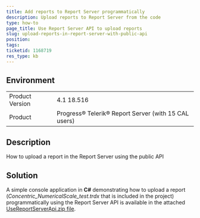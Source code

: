 ```yaml
---
title: Add reports to Report Server programmatically
description: Upload reports to Report Server from the code
type: how-to
page_title: Use Report Server API to upload reports 
slug: upload-reports-in-report-server-with-public-api
position: 
tags: 
ticketid: 1168719
res_type: kb
---
```


## Environment
<table>
	<tr>
		<td>Product Version</td>
		<td>4.1 18.516</td>
	</tr>
	<tr>
		<td>Product</td>
		<td>Progress® Telerik® Report Server (with 15 CAL users)</td>
	</tr>
</table>


## Description
How to upload a report in the Report Server using the public API

## Solution
A simple console application in **C#** demonstrating how to upload a report (_Concentric_NumericalScale_test.trdx_ that is included in the project) programmatically using the Report Server API is available in the attached [UseReportServerApi.zip file](https://www.telerik.com/docs/default-source/knowledgebasearticleattachments/reporting/usereportserverapi.zip?sfvrsn=7c04b2b5_2).
